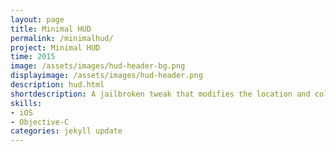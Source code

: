```yaml
---
layout: page
title: Minimal HUD
permalink: /minimalhud/
project: Minimal HUD
time: 2015
image: /assets/images/hud-header-bg.png
displayimage: /assets/images/hud-header.png
description: hud.html
shortdescription: A jailbroken tweak that modifies the location and color of the volume HUD, written in Objective C.
skills:
- iOS
- Objective-C
categories: jekyll update
---
```

